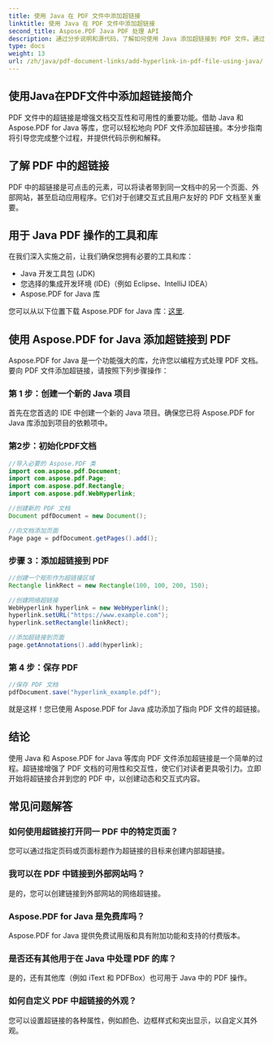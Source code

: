 ```yaml
---
title: 使用 Java 在 PDF 文件中添加超链接
linktitle: 使用 Java 在 PDF 文件中添加超链接
second_title: Aspose.PDF Java PDF 处理 API
description: 通过分步说明和源代码，了解如何使用 Java 添加超链接到 PDF 文件。通过交互性增强您的 PDF 文档。
type: docs
weight: 13
url: /zh/java/pdf-document-links/add-hyperlink-in-pdf-file-using-java/
---
```


## 使用Java在PDF文件中添加超链接简介

PDF 文件中的超链接是增强文档交互性和可用性的重要功能。借助 Java 和 Aspose.PDF for Java 等库，您可以轻松地向 PDF 文件添加超链接。本分步指南将引导您完成整个过程，并提供代码示例和解释。

## 了解 PDF 中的超链接

PDF 中的超链接是可点击的元素，可以将读者带到同一文档中的另一个页面、外部网站，甚至启动应用程序。它们对于创建交互式且用户友好的 PDF 文档至关重要。

## 用于 Java PDF 操作的工具和库

在我们深入实施之前，让我们确保您拥有必要的工具和库：

- Java 开发工具包 (JDK)
- 您选择的集成开发环境 (IDE)（例如 Eclipse、IntelliJ IDEA）
- Aspose.PDF for Java 库

您可以从以下位置下载 Aspose.PDF for Java 库：[这里](https://releases.aspose.com/pdf/java/).

## 使用 Aspose.PDF for Java 添加超链接到 PDF

Aspose.PDF for Java 是一个功能强大的库，允许您以编程方式处理 PDF 文档。要向 PDF 文件添加超链接，请按照下列步骤操作：

### 第 1 步：创建一个新的 Java 项目

首先在您首选的 IDE 中创建一个新的 Java 项目。确保您已将 Aspose.PDF for Java 库添加到项目的依赖项中。

### 第2步：初始化PDF文档

```java
//导入必要的 Aspose.PDF 类
import com.aspose.pdf.Document;
import com.aspose.pdf.Page;
import com.aspose.pdf.Rectangle;
import com.aspose.pdf.WebHyperlink;

//创建新的 PDF 文档
Document pdfDocument = new Document();

//向文档添加页面
Page page = pdfDocument.getPages().add();
```

### 步骤 3：添加超链接到 PDF

```java
//创建一个矩形作为超链接区域
Rectangle linkRect = new Rectangle(100, 100, 200, 150);

//创建网络超链接
WebHyperlink hyperlink = new WebHyperlink();
hyperlink.setURL("https://www.example.com");
hyperlink.setRectangle(linkRect);

//添加超链接到页面
page.getAnnotations().add(hyperlink);
```

### 第 4 步：保存 PDF

```java
//保存 PDF 文档
pdfDocument.save("hyperlink_example.pdf");
```

就是这样！您已使用 Aspose.PDF for Java 成功添加了指向 PDF 文件的超链接。

## 结论

使用 Java 和 Aspose.PDF for Java 等库向 PDF 文件添加超链接是一个简单的过程。超链接增强了 PDF 文档的可用性和交互性，使它们对读者更具吸引力。立即开始将超链接合并到您的 PDF 中，以创建动态和交互式内容。

## 常见问题解答

### 如何使用超链接打开同一 PDF 中的特定页面？

您可以通过指定页码或页面标题作为超链接的目标来创建内部超链接。

### 我可以在 PDF 中链接到外部网站吗？

是的，您可以创建链接到外部网站的网络超链接。

### Aspose.PDF for Java 是免费库吗？

Aspose.PDF for Java 提供免费试用版和具有附加功能和支持的付费版本。

### 是否还有其他用于在 Java 中处理 PDF 的库？

是的，还有其他库（例如 iText 和 PDFBox）也可用于 Java 中的 PDF 操作。

### 如何自定义 PDF 中超链接的外观？

您可以设置超链接的各种属性，例如颜色、边框样式和突出显示，以自定义其外观。